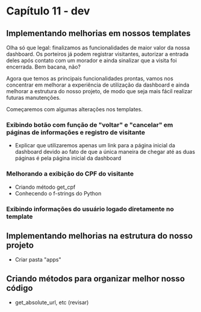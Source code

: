 # Capítulo 11 - dev

## Implementando melhorias em nossos templates

Olha só que legal: finalizamos as funcionalidades de maior valor da nossa dashboard. Os porteiros já podem registrar visitantes, autorizar a entrada deles após contato com um morador e ainda sinalizar que a visita foi encerrada. Bem bacana, não?

Agora que temos as principais funcionalidades prontas, vamos nos concentrar em melhorar a experiência de utilização da dashboard e ainda melhorar a estrutura do nosso projeto, de modo que seja mais fácil realizar futuras manutenções.

Começaremos com algumas alterações nos templates.

### Exibindo botão com função de "voltar" e "cancelar" em páginas de informações e registro de visitante



* Explicar que utilizaremos apenas um link para a página inicial da dashboard devido ao fato de que a única maneira de chegar até as duas páginas é pela página inicial da dashboard

### Melhorando a exibição do CPF do visitante

* Criando método get\_cpf
* Conhecendo o f-strings do Python

### Exibindo informações do usuário logado diretamente no template

## Implementando melhorias na estrutura do nosso projeto

* Criar pasta "apps"

## Criando métodos para organizar melhor nosso código

* get\_absolute\_url, etc \(revisar\)

